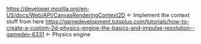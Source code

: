 https://developer.mozilla.org/en-US/docs/Web/API/CanvasRenderingContext2D <- Implement the context stuff from here
https://gamedevelopment.tutsplus.com/tutorials/how-to-create-a-custom-2d-physics-engine-the-basics-and-impulse-resolution--gamedev-6331 <- Physics engine
